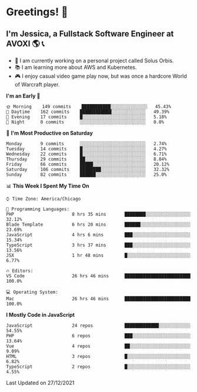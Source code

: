 # Greetings! 🧠

## I'm Jessica, a Fullstack Software Engineer at AVOXI 🌎 📞

- 🌟 I am currently working on a personal project called Solus Orbis.
- 📚 I am learning more about AWS and Kubernetes.
- 🎮 I enjoy casual video game play now, but was once a hardcore World of Warcraft player.

<!--START_SECTION:waka-->
**I'm an Early 🐤** 

```text
🌞 Morning    149 commits    ███████████░░░░░░░░░░░░░░   45.43% 
🌆 Daytime    162 commits    ████████████░░░░░░░░░░░░░   49.39% 
🌃 Evening    17 commits     █░░░░░░░░░░░░░░░░░░░░░░░░   5.18% 
🌙 Night      0 commits      ░░░░░░░░░░░░░░░░░░░░░░░░░   0.0%

```
📅 **I'm Most Productive on Saturday** 

```text
Monday       9 commits      ░░░░░░░░░░░░░░░░░░░░░░░░░   2.74% 
Tuesday      14 commits     █░░░░░░░░░░░░░░░░░░░░░░░░   4.27% 
Wednesday    22 commits     █░░░░░░░░░░░░░░░░░░░░░░░░   6.71% 
Thursday     29 commits     ██░░░░░░░░░░░░░░░░░░░░░░░   8.84% 
Friday       66 commits     █████░░░░░░░░░░░░░░░░░░░░   20.12% 
Saturday     106 commits    ████████░░░░░░░░░░░░░░░░░   32.32% 
Sunday       82 commits     ██████░░░░░░░░░░░░░░░░░░░   25.0%

```


📊 **This Week I Spent My Time On** 

```text
⌚︎ Time Zone: America/Chicago

💬 Programming Languages: 
PHP                      8 hrs 35 mins       ████████░░░░░░░░░░░░░░░░░   32.12% 
Blade Template           6 hrs 20 mins       ██████░░░░░░░░░░░░░░░░░░░   23.69% 
JavaScript               4 hrs 6 mins        ███░░░░░░░░░░░░░░░░░░░░░░   15.34% 
TypeScript               3 hrs 37 mins       ███░░░░░░░░░░░░░░░░░░░░░░   13.56% 
JSX                      1 hr 48 mins        █░░░░░░░░░░░░░░░░░░░░░░░░   6.77%

🔥 Editors: 
VS Code                  26 hrs 46 mins      █████████████████████████   100.0%

💻 Operating System: 
Mac                      26 hrs 46 mins      █████████████████████████   100.0%

```

**I Mostly Code in JavaScript** 

```text
JavaScript               24 repos            █████████████░░░░░░░░░░░░   54.55% 
PHP                      6 repos             ███░░░░░░░░░░░░░░░░░░░░░░   13.64% 
Vue                      4 repos             ██░░░░░░░░░░░░░░░░░░░░░░░   9.09% 
HTML                     3 repos             █░░░░░░░░░░░░░░░░░░░░░░░░   6.82% 
TypeScript               2 repos             █░░░░░░░░░░░░░░░░░░░░░░░░   4.55%

```



 Last Updated on 27/12/2021
<!--END_SECTION:waka-->

<!--
**jessikuh/jessikuh** is a ✨ _special_ ✨ repository because its `README.md` (this file) appears on your GitHub profile.

Here are some ideas to get you started:

- 🔭 I’m currently working on ...
- 🌱 I’m currently learning ...
- 👯 I’m looking to collaborate on ...
- 🤔 I’m looking for help with ...
- 💬 Ask me about ...
- 📫 How to reach me: ...
- 😄 Pronouns: ...
- ⚡ Fun fact: ...
-->
